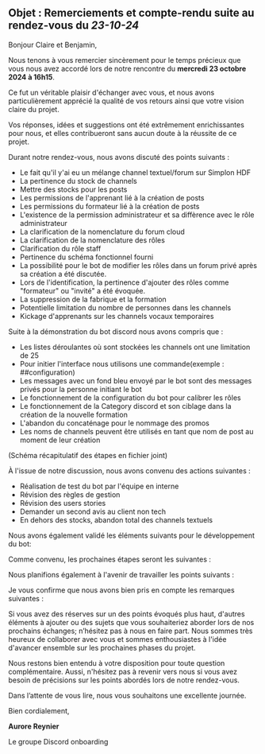 ## Objet : Remerciements et compte-rendu suite au rendez-vous du _23-10-24_

Bonjour Claire et Benjamin,

Nous tenons à vous remercier sincèrement pour le temps précieux que vous nous avez accordé lors de notre rencontre du **mercredi 23 octobre 2024 à 16h15**.

Ce fut un véritable plaisir d'échanger avec vous, et nous avons particulièrement apprécié la qualité de vos retours ainsi que votre vision claire du projet.

Vos réponses, idées et suggestions ont été extrêmement enrichissantes pour nous, et elles contribueront sans aucun doute à la réussite de ce projet.

Durant notre rendez-vous, nous avons discuté des points suivants :

- Le fait qu'il y'ai eu un mélange channel textuel/forum sur Simplon HDF
- La pertinence du stock de channels
- Mettre des stocks pour les posts
- Les permissions de l'apprenant lié à la création de posts
- Les permissions du formateur lié à la création de posts
- L'existence de la permission administrateur et sa diffèrence avec le rôle administrateur
- La clarification de la nomenclature du forum cloud
- La clarification de la nomenclature des rôles
- Clarification du rôle staff
- Pertinence du schéma fonctionnel fourni
- La possibilité pour le bot de modifier les rôles dans un forum privé après sa création a été discutée.
- Lors de l'identification, la pertinence d'ajouter des rôles comme "formateur" ou "invité" a été évoquée.
- La suppression de la fabrique et la formation
- Potentielle limitation du nombre de personnes dans les channels
- Kickage d'apprenants sur les channels vocaux temporaires

Suite à la démonstration du bot discord nous avons compris que :

- Les listes déroulantes où sont stockées les channels ont une limitation de 25
- Pour initier l'interface nous utilisons une commande(exemple : ##configuration)
- Les messages avec un fond bleu envoyé par le bot sont des messages privés pour la personne initiant le bot
- Le fonctionnement de la configuration du bot pour calibrer les rôles 
- Le fonctionnement de la Category discord et son ciblage dans la création de la nouvelle formation
- L'abandon du concaténage pour le nommage des promos
- Les noms de channels peuvent être utilisés en tant que nom de post au moment de leur création

(Schéma récapitulatif des étapes en fichier joint)


À l'issue de notre discussion, nous avons convenu des actions suivantes :

- Réalisation de test du bot par l'équipe en interne
- Révision des règles de gestion
- Révision des users stories 
- Demander un second avis au client non tech
- En dehors des stocks, abandon total des channels textuels 

Nous avons également validé les éléments suivants pour le développement du bot:



Comme convenu, les prochaines étapes seront les suivantes :



Nous planifions également à l'avenir de travailler les points suivants :



Je vous confirme que nous avons bien pris en compte les remarques suivantes :


Si vous avez des réserves sur un des points évoqués plus haut, d'autres éléments à ajouter ou des sujets que vous souhaiteriez aborder lors de nos prochains échanges; n’hésitez pas à nous en faire part. Nous sommes très heureux de collaborer avec vous et sommes enthousiastes à l'idée d'avancer ensemble sur les prochaines phases du projet.

Nous restons bien entendu à votre disposition pour toute question complémentaire. Aussi, n'hésitez pas à revenir vers nous si vous avez besoin de précisions sur les points abordés lors de notre rendez-vous.

Dans l’attente de vous lire, nous vous souhaitons une excellente journée.

Bien cordialement,

**Aurore Reynier**

Le groupe Discord onboarding
